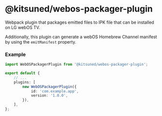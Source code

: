 # @kitsuned/webos-packager-plugin

Webpack plugin that packages emitted files to IPK file that can be installed on LG webOS TV.

Additionally, this plugin can generate a webOS Homebrew Channel manifest by using the `emitManifest` property.

### Example

```typescript
import WebOSPackagerPlugin from '@kitsuned/webos-packager-plugin';

export default {
	// ...
	plugins: [
		new WebOSPackagerPlugin({
			id: 'com.example.app',
			version: '1.0.0',
		}),
	],
};
```
